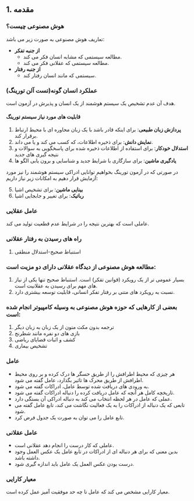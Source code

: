 ## 1. مقدمه

### هوش مصنوعی چیست؟
تعاریف هوش مصنوعی به صورت زیر می باشد:

- **از جنبه تفکر**
  - مطالعه سیستمی که مشابه انسان فکر می کند.
  - مطالعه سیستمی که عقلانی فکر می کند.
- **از جنبه رفتار**
  - سیستمی که مانند انسان رفتار کند.

### عملکرد انسان گونه(تست آلن تورینگ)
هدف آن عدم تشخیص یک سیستم هوشمند از یک انسان و پذیرش در آزمون است.

#### قابلیت های مورد نیاز سیستم تورینگ

1. **پردازش زبان طبیعی**: برای اینکه قادر باشد با یک زبان محاوره ای با محیط ارتباط برقرار کند.
2. **نمایش دانش**: برای ذخیره اطلاعات، که کسب می کند و یا می داند.
3. **استدلال خودکار**: برای استفاده از اطلاعات ذخیره شده برای پاسخگویی به سوالات و نتیجه گیری های جدید
4. **یادگیری ماشین**: برای سازگاری با شرایط جدید و شناسایی و برون یابی الگو ها

در صورتی که در آزمون تورینگ بخواهیم توانایی ادراکی سیستم هوشمند را نیز مورد آزمایش قرار دهیم به امکانات زیر نیاز داریم:

5. **بینایی ماشین**: برای تشخیص اشیا
6. **رباتیک**: برای تغییر و جابجایی اشیا

### عامل عقلایی
عاملی است که بهترین نتیجه را در شرایط عدم قطعیت تولید می کند.

### راه های رسیدن به رفتار عقلانی
1. استنباط صحیح-استدلال منطقی

### مطالعه هوش مصنوعی از دیدگاه عقلانی دارای دو مزیت است:
1. بسیار عمومی تر از یک رویکرد (قوانین تقکر) است. استنباط صحیح تنها یکی از نیاز های مهم برای رسیدن به عقلانیت است.
2. نسبت به رویکرد های متنی بر رفتار تفکر انسانی، قابلیت توسعه بیشتری دارد.

### بعضی از کارهایی که حوزه هوش مصنوعی به وسیله کامپیوتر انجام شده است:
1. ترجمه بدون مکث متون از یک زبان به زبان دیگر
2. بازی های دو نفره مانند شطرنج
3. کشف و اثبات قضایای ریاضی
4. تشخیص بیماری

### عامل
- هر چیزی که محیط اطرافش را از طریق حسگر ها درک کرده و بر روی محیط اطرافش از طریق محرک ها تاثیر بگذارد، عامل گفته می شود.
- به ورودی های دریافت شده توسط عامل، ادراکات گفته می شود.
- تاریخچه کامل هر آنچه که عامل دریافت کرده را دنباله ادراکات گفته می شود.
- عملی که عامل در هر لحظه انتخاب می کند به دنباله ادراکی آن بستگی دارد.
- تابعی که یک دنباله از ادراکات را به یک فعالیت نگاشت می کند، تابع عامل گفته می شود.
- تابع عامل را می توان به صورت یک جدول فرض کرد.

### عامل عقلانی
- عاملی که کار درست را انجام دهد عقلانی است.
- بدین معنی که برای هر دنباله ای از ادراکات در تابع عامل یک عکس العمل وجود داشته باشد.
- درست بودن عکس العمل یک عامل باید اندازه گیری شود.

### معیار کارایی
معیار کارایی مشخص می کند که عامل تا چه حد موفقیت آمیز عمل کرده است.

